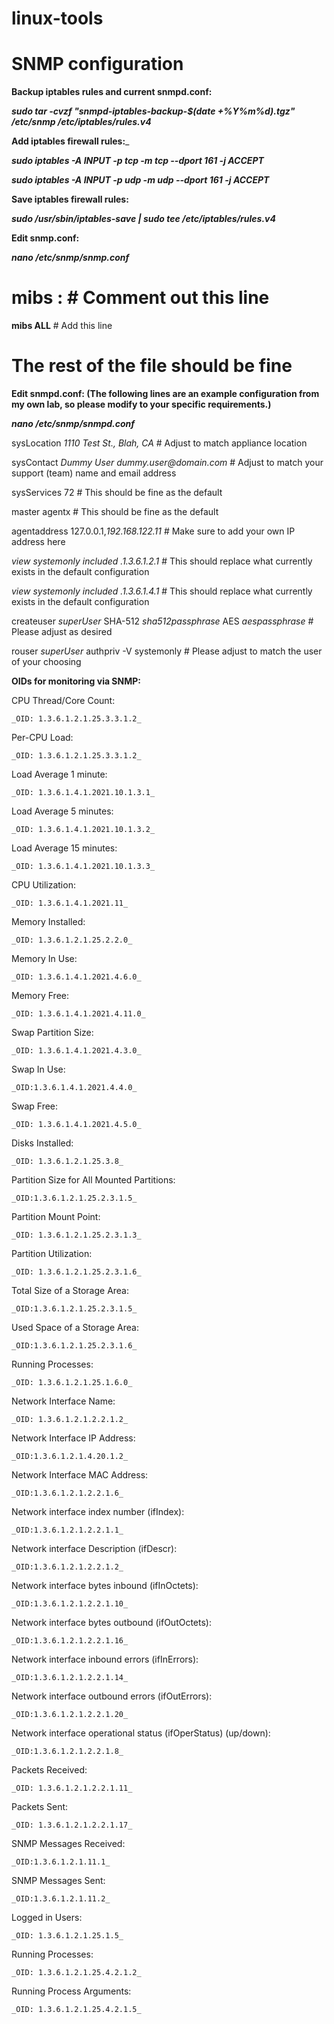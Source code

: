# linux-tools





# SNMP configuration

**Backup iptables rules and current snmpd.conf:**

**_sudo tar -cvzf "snmpd-iptables-backup-$(date +%Y%m%d).tgz" /etc/snmp /etc/iptables/rules.v4_**





**Add iptables firewall rules:**_

**_sudo iptables -A INPUT -p tcp -m tcp --dport 161 -j ACCEPT_**

**_sudo iptables -A INPUT -p udp -m udp --dport 161 -j ACCEPT_**





**Save iptables firewall rules:**

**_sudo /usr/sbin/iptables-save | sudo tee /etc/iptables/rules.v4_**



**Edit snmp.conf:**

**_nano /etc/snmp/snmp.conf_**

# mibs : # Comment out this line

**mibs ALL** # Add this line

# The rest of the file should be fine



**Edit snmpd.conf: (The following lines are an example configuration from my own lab, so please modify to your specific requirements.)**

**_nano /etc/snmp/snmpd.conf_**

sysLocation    _1110 Test St., Blah, CA_          # Adjust to match appliance location

sysContact     _Dummy User dummy.user@domain.com_ # Adjust to match your support (team) name and email address

sysServices    72                               # This should be fine as the default

master  agentx                                  # This should be fine as the default

agentaddress  127.0.0.1,_192.168.122.11_          # Make sure to add your own IP address here

_view   systemonly  included  .1.3.6.1.2.1_       # This should replace what currently exists in the default configuration

_view   systemonly  included  .1.3.6.1.4.1_       # This should replace what currently exists in the default configuration

createuser _superUser_ SHA-512 _sha512passphrase_ AES _aespassphrase_ # Please adjust as desired

rouser _superUser_ authpriv -V systemonly         # Please adjust to match the user of your choosing





**OIDs for monitoring via SNMP:**

CPU Thread/Core Count:

    _OID: 1.3.6.1.2.1.25.3.3.1.2_



Per-CPU Load:

    _OID: 1.3.6.1.2.1.25.3.3.1.2_



Load Average 1 minute:

    _OID: 1.3.6.1.4.1.2021.10.1.3.1_



Load Average 5 minutes:

    _OID: 1.3.6.1.4.1.2021.10.1.3.2_



Load Average 15 minutes:

    _OID: 1.3.6.1.4.1.2021.10.1.3.3_



CPU Utilization:

    _OID: 1.3.6.1.4.1.2021.11_



Memory Installed:

    _OID: 1.3.6.1.2.1.25.2.2.0_



Memory In Use:

    _OID: 1.3.6.1.4.1.2021.4.6.0_



Memory Free:

    _OID: 1.3.6.1.4.1.2021.4.11.0_



Swap Partition Size:

    _OID: 1.3.6.1.4.1.2021.4.3.0_



Swap In Use:

    _OID:1.3.6.1.4.1.2021.4.4.0_



Swap Free:

    _OID: 1.3.6.1.4.1.2021.4.5.0_



Disks Installed:

    _OID: 1.3.6.1.2.1.25.3.8_



Partition Size for All Mounted Partitions:

    _OID:1.3.6.1.2.1.25.2.3.1.5_



Partition Mount Point:

    _OID: 1.3.6.1.2.1.25.2.3.1.3_



Partition Utilization:

    _OID: 1.3.6.1.2.1.25.2.3.1.6_



Total Size of a Storage Area:

    _OID:1.3.6.1.2.1.25.2.3.1.5_



Used Space of a Storage Area:

    _OID:1.3.6.1.2.1.25.2.3.1.6_



Running Processes:

    _OID: 1.3.6.1.2.1.25.1.6.0_



Network Interface Name:

    _OID: 1.3.6.1.2.1.2.2.1.2_



Network Interface IP Address:

    _OID:1.3.6.1.2.1.4.20.1.2_



Network Interface MAC Address:

    _OID:1.3.6.1.2.1.2.2.1.6_



Network interface index number (ifIndex):

    _OID:1.3.6.1.2.1.2.2.1.1_



Network interface Description (ifDescr):

    _OID:1.3.6.1.2.1.2.2.1.2_



Network interface bytes inbound (ifInOctets):

    _OID:1.3.6.1.2.1.2.2.1.10_



Network interface bytes outbound (ifOutOctets):

    _OID:1.3.6.1.2.1.2.2.1.16_



Network interface inbound errors (ifInErrors):

    _OID:1.3.6.1.2.1.2.2.1.14_



Network interface outbound errors (ifOutErrors):

    _OID:1.3.6.1.2.1.2.2.1.20_



Network interface operational status (ifOperStatus) (up/down):

    _OID:1.3.6.1.2.1.2.2.1.8_



Packets Received:

    _OID: 1.3.6.1.2.1.2.2.1.11_



Packets Sent: 

    _OID: 1.3.6.1.2.1.2.2.1.17_



SNMP Messages Received:

    _OID:1.3.6.1.2.1.11.1_



SNMP Messages Sent:

    _OID:1.3.6.1.2.1.11.2_



Logged in Users:

    _OID: 1.3.6.1.2.1.25.1.5_



Running Processes:

    _OID: 1.3.6.1.2.1.25.4.2.1.2_



Running Process Arguments:

    _OID: 1.3.6.1.2.1.25.4.2.1.5_



